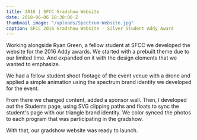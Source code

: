 ```yaml
---
title: 2016 | SFCC Gradshow Website
date: 2018-06-06 18:30:00 Z
thumbnail image: "/uploads/Spectrum-Website.jpg"
caption: SFCC 2016 Gradshow Website - Silver Student Addy Award
---
```


Working alongside Ryan Green, a fellow student at SFCC we developed the website for the 2016 Addy awards. We started with a prebuilt theme due to our limited time. And expanded on it with the design elements that we wanted to emphasize.

We had a fellow student shoot footage of the event venue with a drone and applied a simple animation using the spectrum brand identity we developed for the event.

From there we changed content, added a sponsor wall. Then, I developed out the Students page, using SVG clipping paths and floats to sync the student's page with our triangle brand identity. We color synced the photos to each program that was participating in the gradshow.

With that, our gradshow website was ready to launch.